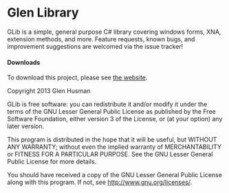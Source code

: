 Glen Library
====

GLib is a simple, general purpose C# library covering windows forms, XNA, extension methods, and more. Feature requests, known bugs, and improvement suggestions are welcomed via the issue tracker!

#### Downloads
To download this project, please see <a href="http://glen3b.github.io/GLib">the website</a>.

Copyright 2013 Glen Husman

GLib is free software: you can redistribute it and/or modify
it under the terms of the GNU Lesser General Public License as published by
the Free Software Foundation, either version 3 of the License, or
(at your option) any later version.

This program is distributed in the hope that it will be useful,
but WITHOUT ANY WARRANTY; without even the implied warranty of
MERCHANTABILITY or FITNESS FOR A PARTICULAR PURPOSE.  See the
GNU Lesser General Public License for more details.

You should have received a copy of the GNU Lesser General Public License
along with this program.  If not, see <http://www.gnu.org/licenses/>.
